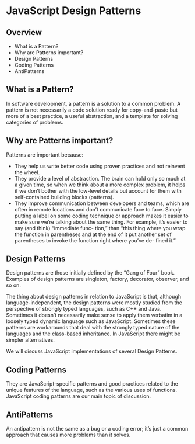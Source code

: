 JavaScript Design Patterns
==========================

Overview
--------
- What is a Pattern?
- Why are Patterns important?
- Design Patterns
- Coding Patterns
- AntiPatterns


What is a Pattern?
------------------

In software development, a pattern is a solution to a common problem. A pattern is not necessarily a code solution ready for copy-and-paste but more of a best practice, a useful abstraction, and a template for solving categories of problems.

Why are Patterns important?
---------------------------

Patterns are important because:

- They help us write better code using proven practices and not reinvent the wheel.
- They provide a level of abstraction. The brain can hold only so much at a given time, so when we think about a more complex problem, it helps if we don’t bother with the low-level details but account for them with self-contained building blocks (patterns).
- They improve communication between developers and teams, which are often in remote locations and don’t communicate face to face. Simply putting a label on some coding technique or approach makes it easier to make sure we’re talking about the same thing. For example, it’s easier to say (and think) “immediate func- tion,” than “this thing where you wrap the function in parentheses and at the end of it put another set of parentheses to invoke the function right where you’ve de- fined it.”

Design Patterns
---------------

Design patterns are those initially defined by the “Gang of Four” book. Examples of design patterns are singleton, factory, decorator, observer, and so on. 

The thing about design patterns in relation to JavaScript is that, although language-independent, the design patterns were mostly studied from the perspective of strongly typed languages, such as C++ and Java. Sometimes it doesn’t necessarily make sense to apply them verbatim in a loosely typed dynamic language such as JavaScript. Sometimes these patterns are workarounds that deal with the strongly typed nature of the languages and the class-based inheritance. In JavaScript there might be simpler alternatives.

We will discuss JavaScript implementations of several Design Patterns.

Coding Patterns
---------------

They are JavaScript-specific patterns and good practices related to the unique features of the language, such as the various uses of functions. JavaScript coding patterns are our main topic of discussion.

AntiPatterns
------------

An antipattern is not the same as a bug or a coding error; it’s just a common approach that causes more problems than it solves.